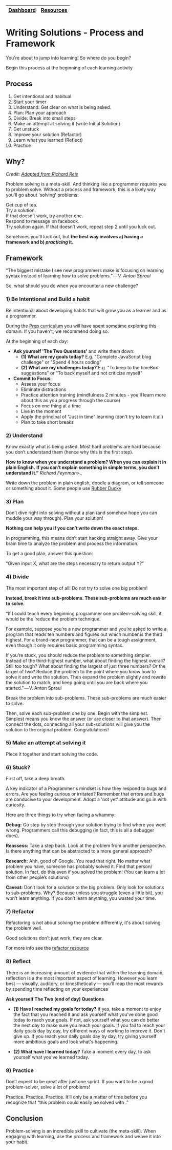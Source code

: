 [Dashboard](../README.md) | [Resources ](README.md) |
------------|----------|

# Writing Solutions - Process and Framework
You're about to jump into learning! So where do you begin?

Begin this process at the beginning of each learning activity
 

## Process 
1. Get intentional and habitual
2. Start your timer
3. Understand: Get clear on what is being asked.
4. Plan: Plan your approach
5. Divide: Break into small steps 
6. Make an attempt at solving it (write Initial Solution) 
7. Get unstuck 
8. Improve your solution (Refactor) 
9. Learn what you learned (Reflect)
10. Practice 


## Why?
_Credit: [Adapted from Richard Reis](https://medium.freecodecamp.org/how-to-think-like-a-programmer-lessons-in-problem-solving-d1d8bf1de7d2)_

Problem solving is a meta-skill. And thinking like a programmer requires you to problem solve. 
Without a process and framework, this is a likely way you'll go about 'solving' problems:

Get cup of tea.  
Try a solution.  
If that doesn’t work, try another one.  
Respond to message on facebook.  
Try solution again. If that doesn’t work, repeat step 2 until you luck out.     

Sometimes you'll luck out, but __the best way involves a) having a framework and b) _practicing_ it.__

## Framework
“The biggest mistake I see new programmers make is focusing on learning syntax instead of learning how to solve problems.” _— V. Anton Spraul_

So, what should you do when you encounter a new challenge?


### 1) Be Intentional and Build a habit 
Be intentional about developing habits that will grow you as a learner and as a programmer. 

During the [Prep curriculum](https://github.com/dev-academy-programme/student-prep/blob/master/prep-curriculum/README.md) you will have spent sometime exploring this domain.
If you haven't, we recommend doing so. 


At the beginning of each day: 
- __Ask yourself 'The Two Questions'__ and write them down:
    - __(1) What are my goals today?__ E.g. "Complete JavaScript blog challenge" or "Spend 4 hours coding"
    - __(2) What are my challenges today?__ E.g. "To keep to the timeBox suggestions" or "To back myself and not criticize myself" 
- __Commit to Focus:__
    - Assess your focus 
    - Eliminate distractions 
    - Practice attention training (mindfulness 2 minutes - you'll learn more about this as you progress through the course)
    - Focus on one thing at a time
    - Live in the moment 
    - Apply the principal of "Just in time" learning (don't try to learn it all)
    - Plan to take short breaks
    

### 2) Understand   
Know exactly what is being asked. Most hard problems are hard because you don’t understand them (hence why this is the first step).

__How to know when you understand a problem? When you can explain it in plain English.__
__If you can’t explain something in simple terms, you don’t understand it.”__ _Richard Feynman_>_

Write down the problem in plain english, doodle a diagram, or tell someone or something about it. Some people use [Rubber Ducky](https://www.youtube.com/watch?v=huOPVqztPdc)   


### 3) Plan
Don’t dive right into solving without a plan (and somehow hope you can muddle your way through). Plan your solution!

__Nothing can help you if you can’t write down the exact steps.__

In programming, this means don’t start hacking straight away. Give your brain time to analyze the problem and process the information.

To get a good plan, answer this question:

“Given input X, what are the steps necessary to return output Y?”


### 4) Divide
The most important step of all! Do not try to solve one big problem!

__Instead, break it into sub-problems. These sub-problems are much easier to solve.__

“If I could teach every beginning programmer one problem-solving skill, it would be the ‘reduce the problem technique.

For example, suppose you’re a new programmer and you’re asked to write a program that reads ten numbers and figures out which number is the third highest. For a brand-new programmer, that can be a tough assignment, even though it only requires basic programming syntax.

If you’re stuck, you should reduce the problem to something simpler. Instead of the third-highest number, what about finding the highest overall? Still too tough? What about finding the largest of just three numbers? Or the larger of two?
Reduce the problem to the point where you know how to solve it and write the solution. Then expand the problem slightly and rewrite the solution to match, and keep going until you are back where you started.” — V. Anton Spraul

Break the problem into sub-problems. These sub-problems are much easier to solve.

Then, solve each sub-problem one by one. Begin with the simplest. Simplest means you know the answer (or are closer to that answer). Then connect the dots, connecting all your sub-solutions will give you the solution to the original problem. Congratulations!

### 5) Make an attempt at solving it 
Piece it together and start solving the code.

### 6) Stuck?
First off, take a deep breath.

A key indicator of a Programmer's mindset is how they respond to bugs and errors. Are you feeling curious or irritated? Remember that errors and bugs are conducive to your development. Adopt a 'not yet' attitude and go in with curiosity. 

Here are three things to try when facing a whammy:

__Debug:__ Go step by step through your solution trying to find where you went wrong. Programmers call this debugging (in fact, this is all a debugger does).

__Reassess:__ Take a step back. Look at the problem from another perspective. Is there anything that can be abstracted to a more general approach?  

__Research:__ Ahh, good ol’ Google. You read that right. No matter what problem you have, someone has probably solved it. Find that person/ solution. In fact, do this even if you solved the problem! (You can learn a lot from other people’s solutions)

__Caveat:__ Don’t look for a solution to the big problem. Only look for solutions to sub-problems. Why? Because unless you struggle (even a little bit), you won’t learn anything. If you don’t learn anything, you wasted your time.

### 7) Refactor 
Refactoring is not about solving the problem differently, it's about solving the problem well. 

Good solutions don't just work, they are clear.

For more info see the [refactor resource](refactor.md)

### 8) Reflect 
There is an increasing amount of evidence that within the learning domain, reflection is a the most important aspect of learning. However you learn best — visually, auditory, or kinesthetically — you'll reap the most rewards by spending time reflecting on your experiences

__Ask yourself The Two (end of day) Questions__ 
- __(1) Have I reached my goals for today?__
If yes, take a moment to enjoy the fact that you reached it and ask yourself what you've done good today to reach your goals. If not, ask yourself what you can do better the next day to make sure you reach your goals. If you fail to reach your daily goals day by day, try different ways of working to improve it. Don't give up. If you reach your daily goals day by day, try giving yourself more ambitious goals and look what's happening.

- __(2) What have I learned today?__ Take a moment every day, to ask yourself what you've learned today. 


### 9) Practice  
Don’t expect to be great after just one sprint. If you want to be a good problem-solver, solve a lot of problems!

Practice. Practice. Practice. It’ll only be a matter of time before you recognize that “this problem could easily be solved with <insert concept here>.”

## Conclusion 
Problem-solving is an incredible skill to cultivate (the meta-skill). When engaging with learning, use the process and framework and weave it into your habit.  

